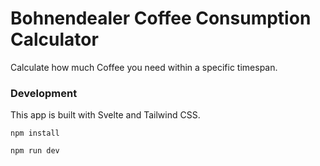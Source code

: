 # Bohnendealer Coffee Consumption Calculator

Calculate how much Coffee you need within a specific timespan.

### Development

This app is built with Svelte and Tailwind CSS.

`npm install`

`npm run dev`
